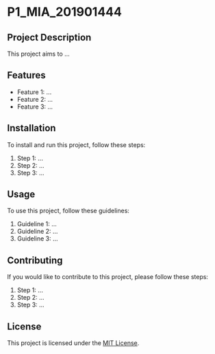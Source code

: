 # P1_MIA_201901444

## Project Description

This project aims to ...

## Features

- Feature 1: ...
- Feature 2: ...
- Feature 3: ...

## Installation

To install and run this project, follow these steps:

1. Step 1: ...
2. Step 2: ...
3. Step 3: ...

## Usage

To use this project, follow these guidelines:

1. Guideline 1: ...
2. Guideline 2: ...
3. Guideline 3: ...

## Contributing

If you would like to contribute to this project, please follow these steps:

1. Step 1: ...
2. Step 2: ...
3. Step 3: ...

## License

This project is licensed under the [MIT License](https://opensource.org/licenses/MIT).
